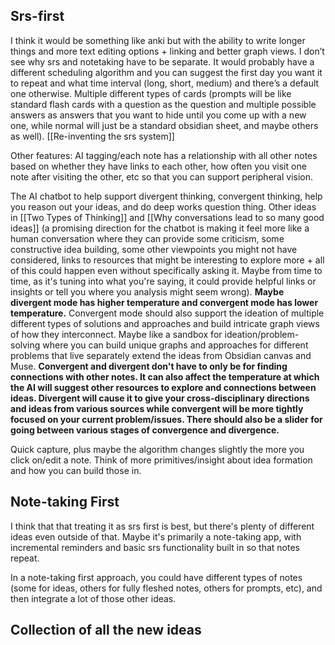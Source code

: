 ## Srs-first
I think it would be something like anki but with the ability to write longer things and more text editing options + linking and better graph views. I don’t see why srs and notetaking have to be separate. It would probably have a different scheduling algorithm and you can suggest the first day you want it to repeat and what time interval (long, short, medium) and there’s a default one otherwise. Multiple different types of cards (prompts will be like standard flash cards with a question as the question and multiple possible answers as answers that you want to hide until you come up with a new one, while normal will just be a standard obsidian sheet, and maybe others as well). [[Re-inventing the srs system]]

Other features: AI tagging/each note has a relationship with all other notes based on whether they have links to each other, how often you visit one note after visiting the other, etc so that you can support peripheral vision. 

The AI chatbot to help support divergent thinking, convergent thinking, help you reason out your ideas, and do deep works question thing. Other ideas in [[Two Types of Thinking]] and [[Why conversations lead to so many good ideas]] (a promising direction for the chatbot is making it feel more like a human conversation where they can provide some criticism, some constructive idea building, some other viewpoints you might not have considered, links to resources that might be interesting to explore more + all of this could happen even without specifically asking it. Maybe from time to time, as it's tuning into what you're saying, it could provide helpful links or insights or tell you where you analysis might seem wrong). **Maybe divergent mode has higher temperature and convergent mode has lower temperature.** Convergent mode should also support the ideation of multiple different types of solutions and approaches and build intricate graph views of how they interconnect. Maybe like a sandbox for ideation/problem-solving where you can build unique graphs and approaches for different problems that live separately extend the ideas from Obsidian canvas and Muse. **Convergent and divergent don't have to only be for finding connections with other notes. It can also affect the temperature at which the AI will suggest other resources to explore and connections between ideas. Divergent will cause it to give your cross-disciplinary directions and ideas from various sources while convergent will be more tightly focused on your current problem/issues. There should also be a slider for going between various stages of convergence and divergence.**

Quick capture, plus maybe the algorithm changes slightly the more you click on/edit a note. Think of more primitives/insight about idea formation and how you can build those in.

## Note-taking First
I think that that treating it as srs first is best, but there's plenty of different ideas even outside of that. Maybe it's primarily a note-taking app, with incremental reminders and basic srs functionality built in so that notes repeat.

In a note-taking first approach, you could have different types of notes (some for ideas, others for fully fleshed notes, others for prompts, etc), and then integrate a lot of those other ideas. 

## Collection of all the new ideas
